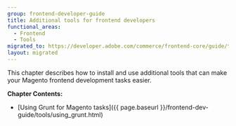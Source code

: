 ```yaml
---
group: frontend-developer-guide
title: Additional tools for frontend developers
functional_areas:
  - Frontend
  - Tools
migrated_to: https://developer.adobe.com/commerce/frontend-core/guide/tools/
layout: migrated
---
```


This chapter describes how to install and use additional tools that can make your Magento frontend development tasks easier.

**Chapter Contents:**

-  [Using Grunt for Magento tasks]({{ page.baseurl }}/frontend-dev-guide/tools/using_grunt.html)
